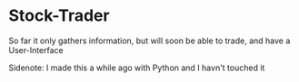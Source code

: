 # Stock-Trader
So far it only gathers information, but will soon be able to trade, and have a User-Interface


Sidenote: I made this a while ago with Python and I havn't touched it
